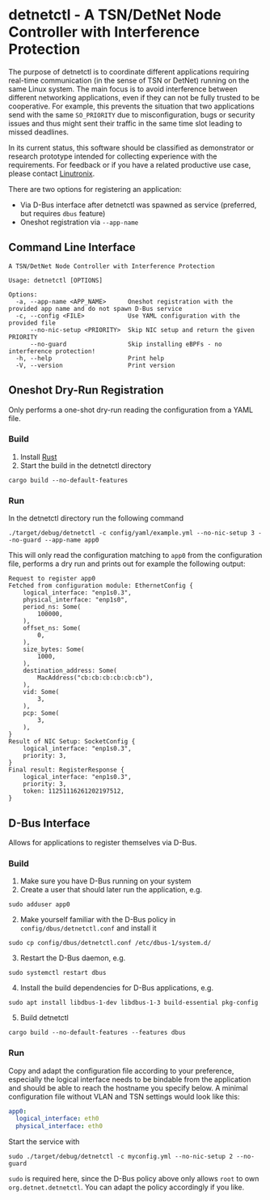 # detnetctl - A TSN/DetNet Node Controller with Interference Protection

The purpose of detnetctl is to coordinate different applications requiring real-time communication (in the sense of TSN or DetNet) running on the same Linux system.
The main focus is to avoid interference between different networking applications, even if they can not be fully trusted to be cooperative.
For example, this prevents the situation that two applications send with the same `SO_PRIORITY` due to misconfiguration, bugs or security issues
and thus might sent their traffic in the same time slot leading to missed deadlines.

In its current status, this software should be classified as demonstrator or research prototype intended for collecting experience with the requirements.
For feedback or if you have a related productive use case, please contact [Linutronix](https://linutronix.de/).

There are two options for registering an application:
* Via D-Bus interface after detnetctl was spawned as service (preferred, but requires `dbus` feature)
* Oneshot registration via `--app-name`

## Command Line Interface

```console
A TSN/DetNet Node Controller with Interference Protection

Usage: detnetctl [OPTIONS]

Options:
  -a, --app-name <APP_NAME>      Oneshot registration with the provided app name and do not spawn D-Bus service
  -c, --config <FILE>            Use YAML configuration with the provided file
      --no-nic-setup <PRIORITY>  Skip NIC setup and return the given PRIORITY
      --no-guard                 Skip installing eBPFs - no interference protection!
  -h, --help                     Print help
  -V, --version                  Print version
```

## Oneshot Dry-Run Registration

Only performs a one-shot dry-run reading the configuration from a YAML file.

### Build

1. Install [Rust](https://www.rust-lang.org/tools/install)
2. Start the build in the detnetctl directory
```console
cargo build --no-default-features
```

### Run

In the detnetctl directory run the following command

```console
./target/debug/detnetctl -c config/yaml/example.yml --no-nic-setup 3 --no-guard --app-name app0
```

This will only read the configuration matching to `app0` from the configuration file, performs a dry run and prints out for example the following output:

```console
Request to register app0
Fetched from configuration module: EthernetConfig {
    logical_interface: "enp1s0.3",
    physical_interface: "enp1s0",
    period_ns: Some(
        100000,
    ),
    offset_ns: Some(
        0,
    ),
    size_bytes: Some(
        1000,
    ),
    destination_address: Some(
        MacAddress("cb:cb:cb:cb:cb:cb"),
    ),
    vid: Some(
        3,
    ),
    pcp: Some(
        3,
    ),
}
Result of NIC Setup: SocketConfig {
    logical_interface: "enp1s0.3",
    priority: 3,
}
Final result: RegisterResponse {
    logical_interface: "enp1s0.3",
    priority: 3,
    token: 11251116261202197512,
}
```

## D-Bus Interface

Allows for applications to register themselves via D-Bus.

### Build

1. Make sure you have D-Bus running on your system
2. Create a user that should later run the application, e.g.
```console
sudo adduser app0
```
2. Make yourself familiar with the D-Bus policy in `config/dbus/detnetctl.conf` and install it
```console
sudo cp config/dbus/detnetctl.conf /etc/dbus-1/system.d/
```
3. Restart the D-Bus daemon, e.g.
```console
sudo systemctl restart dbus
```
4. Install the build dependencies for D-Bus applications, e.g.
```console
sudo apt install libdbus-1-dev libdbus-1-3 build-essential pkg-config
```
5. Build detnetctl
```console
cargo build --no-default-features --features dbus
```

### Run

Copy and adapt the configuration file according to your preference, especially the logical interface needs to be bindable from the application and should be able to reach the hostname you specify below. A minimal configuration file without VLAN and TSN settings would look like this:
```yaml
app0:
  logical_interface: eth0
  physical_interface: eth0
```

Start the service with
```console
sudo ./target/debug/detnetctl -c myconfig.yml --no-nic-setup 2 --no-guard
```

`sudo` is required here, since the D-Bus policy above only allows `root` to own `org.detnet.detnetctl`. You can adapt the policy accordingly if you like.

